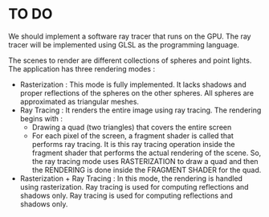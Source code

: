 # TO DO 

We should implement a software ray tracer that runs on the GPU. The ray tracer will be implemented using GLSL as the programming language. 

The scenes to render are different collections of spheres and point lights. The application has three rendering modes : 
- Rasterization : This mode is fully implemented. It lacks shadows and proper reflections of the spheres on the other spheres. All spheres are approximated as triangular meshes.  
- Ray Tracing : It renders the entire image using ray tracing. 
  The rendering begins with : 
  - Drawing a quad (two triangles) that covers the entire screen 
  - For each pixel of the screen, a fragment shader is called that performs ray tracing. It is this ray tracing operation inside the fragment shader that performs the actual rendering of the scene.
  So, the ray tracing mode uses RASTERIZATION to draw a quad and then the RENDERING is done inside the FRAGMENT SHADER for the quad.
- Rasterization + Ray Tracing : In this mode, the rendering is handled using
  rasterization. Ray tracing is used for computing reflections and shadows only. Ray tracing is used for computing reflections and shadows only. 
